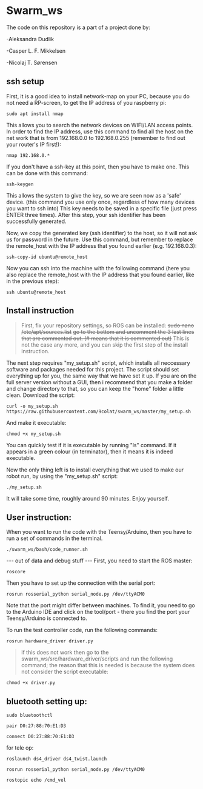 # Swarm_ws
The code on this repository is a part of a project done by:

-Aleksandra Dudlik

-Casper L. F. Mikkelsen

-Nicolaj T. Sørensen

## ssh setup

First, it is a good idea to install network-map on your PC, because you do not need a RP-screen, to get the IP address of you raspberry pi:
```
sudo apt install nmap
```
This allows you to search the network devices on WIFI/LAN access points.
In order to find the IP address, use this command to find all the host on the net work that is from 192.168.0.0 to 192.168.0.255 (remember to find out your router's IP first!):
```
nmap 192.168.0.*
```
If you don't have a ssh-key at this point, then you have to make one. This can be done with this command:
```
ssh-keygen
```
This allows the system to give the key, so we are seen now as a 'safe' device.
(this command you use only once, regardless of how many devices you want to ssh into)
This key needs to be saved in a specific file (just press ENTER three times). After this step, your ssh identifier has been successfully generated.

Now, we copy the generated key (ssh identifier) to the host, so it will not ask us for password in the future. Use this command, but remember to replace the remote_host with the IP address that you found earlier (e.g. 192.168.0.3):
```
ssh-copy-id ubuntu@remote_host
```

Now you can ssh into the machine with the following command (here you also replace the remote_host with the IP address that you found earlier, like in the previous step):
```
ssh ubuntu@remote_host
```

## Install instruction
> First, fix your repository settings, so ROS can be installed:
> ~~sudo nano /etc/apt/sources.list~~
> ~~go to the bottom and uncomment the 3 last lines that are commented out. (# means that it is commented out)~~
> This is not the case any more, and you can skip the first step of the install instruction.

The next step requires "my_setup.sh" script, which installs all neccessary software and packages needed for this project. The script should set everything up for you, the same way that we have set it up. If you are on the full server version without a GUI, then i recommend that you make a folder and change directory to that, so you can keep the "home" folder a little clean.
Download the script:
```
curl -o my_setup.sh https://raw.githubusercontent.com/9colat/swarm_ws/master/my_setup.sh
```
And make it executable:
```
chmod +x my_setup.sh
```
You can quickly test if it is executable by running "ls" command. If it appears in a green colour (in terminator), then it means it is indeed executable.

Now the only thing left is to install everything that we used to make our robot run, by using the "my_setup.sh" script:

```
./my_setup.sh
```

It will take some time, roughly around 90 minutes. Enjoy yourself.

## User instruction:

When you want to run the code with the Teensy/Arduino, then you have to run a set of commands in the terminal.

```
./swarm_ws/bash/code_runner.sh
```




--- out of data and debug stuff ---
First, you need to start the ROS master:
```
roscore
```
Then you have to set up the connection with the serial port:
```
rosrun rosserial_python serial_node.py /dev/ttyACM0
```
Note that the port might differ between machines. To find it, you need to go to the Arduino IDE and click on the tool/port - there you find the port your Teensy/Arduino is connected to.  

To run the test controller code, run the following commands:
```
rosrun hardware_driver driver.py
```
>if this does not work then go to the swarm_ws/src/hardware_driver/scripts and run the following command; the reason that this is needed is because the system does not consider the script executable:
```
chmod +x driver.py
```

## bluetooth setting up:

```
sudo bluetoothctl
```

```
pair D0:27:88:70:E1:D3
```

```
connect D0:27:88:70:E1:D3
```


for tele op:
```
roslaunch ds4_driver ds4_twist.launch
```
```
rosrun rosserial_python serial_node.py /dev/ttyACM0
```
```
rostopic echo /cmd_vel
```

